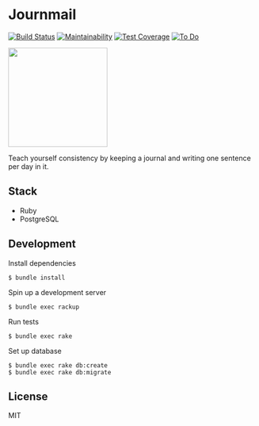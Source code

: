# Journmail

[![Build Status](https://travis-ci.org/shime/journmail.svg)](https://travis-ci.org/shime/journmail)
[![Maintainability](https://api.codeclimate.com/v1/badges/1e1928639ee2bc312246/maintainability)](https://codeclimate.com/github/shime/journmail/maintainability)
[![Test Coverage](https://api.codeclimate.com/v1/badges/1e1928639ee2bc312246/test_coverage)](https://codeclimate.com/github/shime/journmail/test_coverage)
[![To Do](https://badge.waffle.io/shime/journmail.svg?columns=To%20Do)](https://waffle.io/shime/journmail)

<img height="200" src="https://twobucks.co/assets/images/journmail-logo-new.png"></img>


Teach yourself consistency by keeping a journal and writing one sentence per day in it.

## Stack

* Ruby
* PostgreSQL

## Development

Install dependencies

```shell
$ bundle install
```

Spin up a development server

```shell
$ bundle exec rackup
```

Run tests

```shell
$ bundle exec rake
```

Set up database

```shell
$ bundle exec rake db:create
$ bundle exec rake db:migrate
```

## License

MIT

